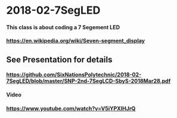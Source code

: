 # 2018-02-7SegLED
#### This class is about coding a 7 Segement LED
#### https://en.wikipedia.org/wiki/Seven-segment_display
## See Presentation for details
#### https://github.com/SixNationsPolytechnic/2018-02-7SegLED/blob/master/SNP-2nd-7SegLCD-SbyS-2018Mar28.pdf
#### Video 
#### https://www.youtube.com/watch?v=V5iYPXIHJrQ
